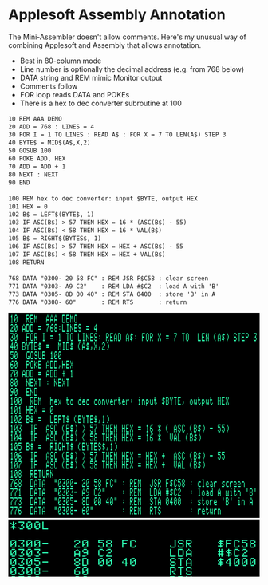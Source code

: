 Applesoft Assembly Annotation
=============================

The Mini-Assembler doesn't allow comments. Here's my unusual way of combining
Applesoft and Assembly that allows annotation.

+ Best in 80-column mode
+ Line number is optionally the decimal address (e.g. from 768 below)
+ DATA string and REM mimic Monitor output
+ Comments follow
+ FOR loop reads DATA and POKEs
+ There is a hex to dec converter subroutine at 100

```
10 REM AAA DEMO
20 ADD = 768 : LINES = 4
30 FOR I = 1 TO LINES : READ A$ : FOR X = 7 TO LEN(A$) STEP 3
40 BYTE$ = MID$(A$,X,2)
50 GOSUB 100
60 POKE ADD, HEX
70 ADD = ADD + 1
80 NEXT : NEXT
90 END

100 REM hex to dec converter: input $BYTE, output HEX
101 HEX = 0
102 B$ = LEFT$(BYTE$, 1)
103 IF ASC(B$) > 57 THEN HEX = 16 * (ASC(B$) - 55)
104 IF ASC(B$) < 58 THEN HEX = 16 * VAL(B$)
105 B$ = RIGHT$(BYTES$, 1)
106 IF ASC(B$) > 57 THEN HEX = HEX + ASC(B$) - 55
107 IF ASC(B$) < 58 THEN HEX = HEX + VAL(B$)
108 RETURN

768 DATA "0300- 20 58 FC" : REM JSR F$C58 : clear screen
771 DATA "0303- A9 C2"    : REM LDA #$C2  : load A with 'B'
773 DATA "0305- 8D 00 40" : REM STA 0400  : store 'B' in A
776 DATA "0308- 60"       : REM RTS       : return
```

![80 Column](aaa-80col.png)
![Monitor](aaa-monitor.png)